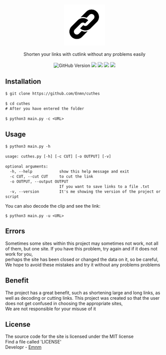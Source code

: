 <h3 align="center"><img src="./assets/banner.png" alt="logo" height="130px"></h3>

<p align="center">
Shorten your links with cutlink without any problems easily
    <br>
    <br>
    <img src="https://img.shields.io/badge/github-%23121011.svg?style=for-the-badge&logo=github&logoColor=white" alt="GitHub Version"> <a target="_blank" href="LICENSE" title="License: MIT"><img src="https://img.shields.io/github/license/Ileriayo/markdown-badges?style=for-the-badge"></a> <a target="_blank" href='https://www.python.org/' title="Python"><img src="https://img.shields.io/badge/python-3670A0?style=for-the-badge&logo=python&logoColor=ffdd54"></a> <a target="_blank" title="Terminal "><img src="https://img.shields.io/badge/Hyper-000000?style=for-the-badge&logo=hyper&logoColor=white"></a> <a target="_blank" title="Git"><img src="https://img.shields.io/badge/GIT-E44C30?style=for-the-badge&logo=git&logoColor=white"></a>
</p>

## Installation
```
$ git clone https://github.com/Enmn/cuthes

$ cd cuthes
# After you have entered the folder

$ python3 main.py -c <URL>
```
## Usage
```console
$ python3 main.py -h

usage: cuthes.py [-h] [-c CUT] [-o OUTPUT] [-v]

optional arguments:
  -h, --help            show this help message and exit
  -c CUT, --cut CUT     to cut the link
  -o OUTPUT, --output OUTPUT
                        If you want to save links to a file .txt
  -v, --version         It's me showing the version of the project or script
```
You can also decode the clip and see the link:
```
$ python3 main.py -u <URL>
```
## Errors
Sometimes some sites within this project may sometimes not work, not all of them, but one site. If you have this problem, try again and if it does not work for you,<br/> perhaps the site has been closed or changed the data on it, so be careful,<br/> We hope to avoid these mistakes and try it without any problems problems
## Benefit
The project has a great benefit, such as shortening large and long links, as well as decoding or cutting links. This project was created so that the user does not get confused in choosing the appropriate sites,<br/>We are not responsible for your misuse of it
## License
The source code for the site is licensed under the MIT license<br/>
Find a file called 'LICENSE'<br/>
Developr - [Emnm](https://github.com/Enmn)
